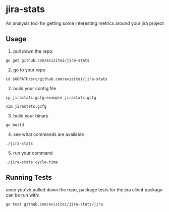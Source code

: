 jira-stats
===============

An analysis tool for getting some interesting metrics around your jira project

## Usage

1) pull down the repo:

`go get github.com/evizitei/jira-stats`

2) go to your repo

`cd $GOPATH/src/github.com/evizitei/jira-stats`

2) build your config file

`cp jirastats.gcfg.example jirastats.gcfg`

`vim jirastats.gcfg`

3) build your binary

`go build`

4) see what commands are available

`./jira-stats`

5) run your command

`./jira-stats cycle-time`

## Running Tests

once you've pulled down the repo, package tests for the jira client package
can be run with:

`go test github.com/evizitei/jira-stats/jira`
